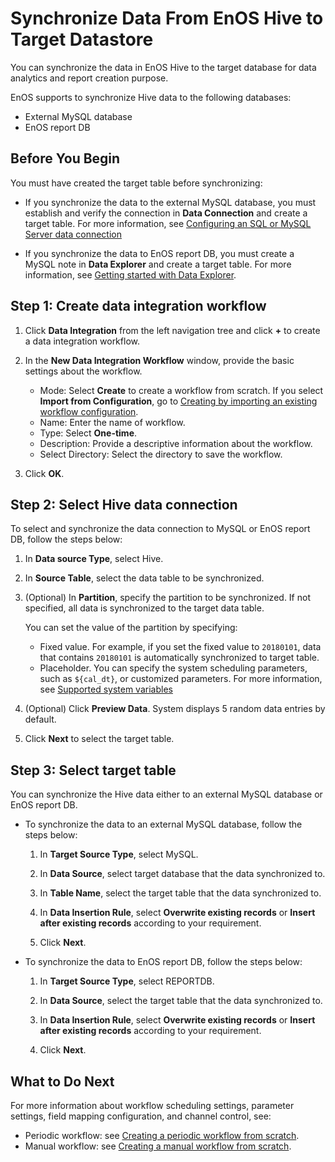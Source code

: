 # Synchronize Data From EnOS Hive to Target Datastore

You can synchronize the data in EnOS Hive to the target database for data analytics and report creation purpose.

EnOS supports to synchronize Hive data to the following databases:

- External MySQL database
- EnOS report DB

## Before You Begin

You must have created the target table before synchronizing:

- If you synchronize the data to the external MySQL database, you must establish and verify the connection in **Data Connection** and create a target table. For more information, see [Configuring an SQL or MySQL Server data connection](../data_source/connecting_mysql)

- If you synchronize the data to EnOS report DB, you must create a MySQL note in **Data Explorer** and create a target table. For more information, see [Getting started with Data Explorer](https://www.envisioniot.com/docs/data-explorer/en/latest/gettingstarted.html).


## Step 1: Create data integration workflow

1. Click **Data Integration** from the left navigation tree and click **+** to create a data integration workflow.

2. In the **New Data Integration Workflow** window, provide the basic settings about the workflow.

   - Mode: Select **Create** to create a workflow from scratch. If you select **Import from Configuration**, go to [Creating by importing an existing workflow configuration](importing_existing_config).
   - Name: Enter the name of workflow.
   - Type: Select **One-time**.
   - Description: Provide a descriptive information about the workflow.
   - Select Directory: Select the directory to save the workflow.

3. Click **OK**.

## Step 2: Select Hive data connection

To select and synchronize the data connection to MySQL or EnOS report DB, follow the steps below:  

1. In **Data source Type**, select Hive.

2. In **Source Table**, select the data table to be synchronized.

3. (Optional) In **Partition**, specify the partition to be synchronized. If not specified, all data is synchronized to the target data table.

   You can set the value of the partition by specifying:
   - Fixed value. For example, if you set the fixed value to `20180101`, data that contains `20180101` is automatically synchronized to target table.
   - Placeholder. You can specify the system scheduling parameters, such as `${cal_dt}`, or customized parameters. For more information, see [Supported system variables](../system_variables)

4. (Optional) Click **Preview Data**. System displays 5 random data entries by default.

5. Click **Next** to select the target table.


## Step 3: Select target table

You can synchronize the Hive data either to an external MySQL database or EnOS report DB.

- To synchronize the data to an external MySQL database, follow the steps below:

  1. In **Target Source Type**, select MySQL.

  2. In **Data Source**, select target database that the data synchronized to.

  3. In **Table Name**, select the target table that the data synchronized to.

  4. In **Data Insertion Rule**, select **Overwrite existing records** or **Insert after existing records** according to your requirement.

  5. Click **Next**.


- To synchronize the data to EnOS report DB, follow the steps below:

  1. In **Target Source Type**, select REPORTDB.

  2. In **Data Source**, select the target table that the data synchronized to.

  3. In **Data Insertion Rule**, select **Overwrite existing records** or **Insert after existing records** according to your requirement.

  4. Click **Next**.

## What to Do Next

For more information about workflow scheduling settings, parameter settings, field mapping configuration, and channel control, see:

- Periodic workflow: see [Creating a periodic workflow from scratch](creating_scratch_periodic).
- Manual workflow: see [Creating a manual workflow from scratch](creating_scratch_onetime).
